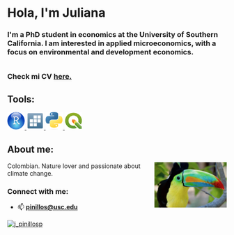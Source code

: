 

<!--  <img align="center">![alt text](https://github.com/JPinillos/miscellaneous/blob/main/aviario001.jpg?raw=true) <br/> -->

<h1 align="left">Hola, I'm Juliana</h1> 

<h3 align="left">I'm a PhD student in economics at the University of Southern California. I am interested in applied microeconomics, with a focus on environmental and development economics.  <br> <br/>

Check mi CV <a href="https://github.com/JPinillos/CV/blob/main/CV_JulianaPinillos.pdf" target="_blank">here.</a>
</h3>

<h2 align="left">Tools:</h3>

<p align="left">
<a href="https://rstudio.com//" target="_blank"> <img src="https://github.com/JPinillos/miscellaneous/blob/main/logos/RStudio.png" alt="R" width="40" height="40"/> </a> <a href="https://www.stata.com/" target="_blank"> <img src="https://github.com/JPinillos/miscellaneous/blob/main/logos/stata.jpg?raw=true alt="Stata" width="40" height="40"/>
</a> <a href="https://www.python.org/" target="_blank"> <img src="https://github.com/JPinillos/miscellaneous/blob/main/logos/python2.png" alt="Python" width="40" height="40"/>
</a> <a href="https://www.mathworks.com/products/matlab.html" target="_blank"> </a>
<a href="https://qgis.org/en/site/" target="_blank"> <img src="https://github.com/JPinillos/miscellaneous/blob/main/logos/qgis.png" alt="QGIS" width="40" height="40"/> </a> </p>

<h2 align="left">About me:</h3> 

<img align="right" width="33%" src="https://github.com/JPinillos/miscellaneous/blob/main/logos/aviario001.jpg?raw=true">

Colombian. Nature lover and passionate about climate change.



<h3 align="left">Connect with me:</h3>

- 📫 **pinillos@usc.edu**
<p align="left">
<a href="https://twitter.com/j_pinillosp" target="blank"><img align="center" src="https://cdn.jsdelivr.net/npm/simple-icons@3.0.1/icons/twitter.svg" alt="j_pinillosp" height="30" width="40" /></a>
</p>
